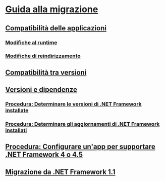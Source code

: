 # [Guida alla migrazione](index.md)
## [Compatibilità delle applicazioni](application-compatibility.md)
### [Modifiche al runtime](runtime/index.md)
### [Modifiche di reindirizzamento](retargeting/index.md)
## [Compatibilità tra versioni](version-compatibility.md)
## [Versioni e dipendenze](versions-and-dependencies.md)
### [Procedura: Determinare le versioni di .NET Framework installate](how-to-determine-which-versions-are-installed.md)
### [Procedura: Determinare gli aggiornamenti di .NET Framework installati](how-to-determine-which-net-framework-updates-are-installed.md)
## [Procedura: Configurare un'app per supportare .NET Framework 4 o 4.5](how-to-configure-an-app-to-support-net-framework-4-or-4-5.md)
## [Migrazione da .NET Framework 1.1](migrating-from-the-net-framework-1-1.md)

